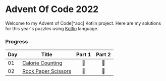# Advent Of Code 2022

Welcome to my Advent of Code[^aoc] Kotlin project. Here are my solutions for this year's puzzles using [Kotlin](https://kotlinlang.org) language.

### Progress
| Day | Title                               | Part 1 | Part 2 |
|-----|-------------------------------------|:------:|:------:|
| 01  | [Calorie Counting](src/Day01.kt)    |   🌟   |   🌟   |
| 02  | [Rock Paper Scissors](src/Day02.kt) |   🌟   |   🌟   |